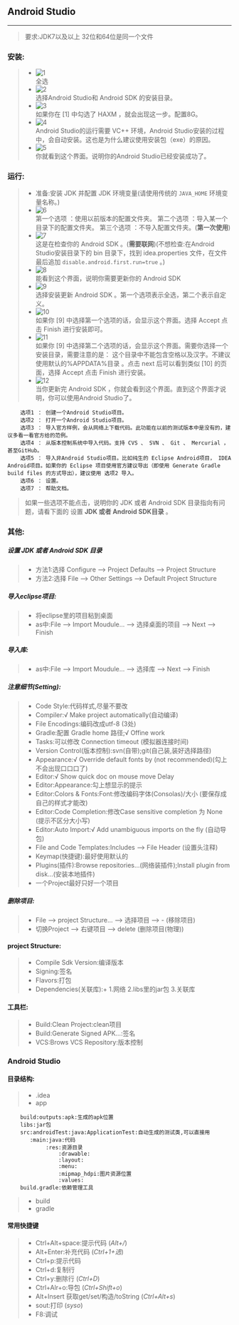## Android Studio
---
> 要求:JDK7以及以上
> 32位和64位是同一个文件

### 安装:
> - ![1](/Resource/AndroidStudio/as_1.png)  
>  全选
> - ![2](/Resource/AndroidStudio/as_2.png)  
> 选择Android Studio和 Android SDK 的安装目录。
> - ![3](/Resource/AndroidStudio/as_3.png)  
> 如果你在 [1] 中勾选了 HAXM ，就会出现这一步。配置8G。
> - ![4](/Resource/AndroidStudio/as_4.png)  
> Android Studio的运行需要 VC++ 环境，Android Studio安装的过程中，会自动安装。这也是为什么建议使用安装包（exe）的原因。
> - ![5](/Resource/AndroidStudio/as_5.png)  
> 你就看到这个界面。说明你的Android Studio已经安装成功了。

### 运行:
> - 准备:安装 JDK 并配置 JDK 环境变量(请使用传统的 `JAVA_HOME` 环境变量名称。)  
> - ![6](/Resource/AndroidStudio/as_6.png)  
> 第一个选项 ：使用以前版本的配置文件夹。
  第二个选项 ：导入某一个目录下的配置文件夹。
  第三个选项 ：不导入配置文件夹。(**第一次使用**)  
> - ![7](/Resource/AndroidStudio/as_7.png)  
> 这是在检查你的 Android SDK 。(**需要联网**)(不想检查:在Android Studio安装目录下的 bin 目录下，找到 idea.properties 文件，在文件最后追加 `disable.android.first.run=true` 。)
> - ![8](/Resource/AndroidStudio/as_8.png)  
> 能看到这个界面，说明你需要更新你的 Android SDK 
> - ![9](/Resource/AndroidStudio/as_9.png)  
> 选择安装更新 Android SDK 。第一个选项表示全选，第二个表示自定义。
> - ![10](/Resource/AndroidStudio/as_10.png)  
> 如果你 [9] 中选择第一个选项的话，会显示这个界面。选择 Accept 点击 Finish 进行安装即可。  
> - ![11](/Resource/AndroidStudio/as_11.png)  
> 如果你 [9] 中选择第二个选项的话，会显示这个界面。需要你选择一个安装目录，需要注意的是： 这个目录中不能包含空格以及汉字。不建议使用默认的%APPDATA%目录 。点击 next 后可以看到类似 [10] 的页面，选择 Accept 点击 Finish 进行安装。
> - ![12](/Resource/AndroidStudio/as_12.png)  
> 当你更新完 Android SDK ，你就会看到这个界面。直到这个界面才说明，你可以使用Android Studio了。
> 
		选项1 ： 创建一个Android Studio项目。
		选项2 ： 打开一个Android Studio项目。
		选项3 ： 导入官方样例，会从网络上下载代码。此功能在以前的测试版本中是没有的，建议多看一看官方给的范例。
		选项4 ： 从版本控制系统中导入代码。支持 CVS 、 SVN 、 Git 、 Mercurial ， 甚至GitHub。
		选项5 ： 导入非Android Studio项目。比如纯生的 Eclipse Android项目， IDEA Android项目。如果你的 Eclipse 项目使用官方建议导出（即使用 Generate Gradle build files 的方式导出），建议使用 选项2 导入。
		选项6 ： 设置。
		选项7 ： 帮助文档。

> 如果一些选项不能点击，说明你的 JDK 或者 Android SDK 目录指向有问题，请看下面的 设置 **JDK 或者 Android SDK目录** 。

### 其他:
##### 设置 JDK 或者 Android SDK 目录
> - 方法1:选择 Configure --> Project Defaults --> Project Structure
> - 方法2:选择 File --> Other Settings --> Default Project Structure

##### 导入eclipse项目:
> - 将eclipse里的项目粘到桌面
> - as中:File --> Import Moudule... --> 选择桌面的项目 --> Next --> Finish

##### 导入库:
> - as中:File --> Import Moudule... --> 选择库 --> Next --> Finish

##### 注意细节(Setting):
> - Code Style:代码样式,尽量不要改
> - Compiler:√ Make project automatically(自动编译)
> - File Encodings:编码改成utf-8 (3处)
> - Gradle:配置 Gradle home 路径;√ Offine work
> - Tasks:可以修改 Connection timeout (模拟器连接时间)
> - Version Control(版本控制):svn(自带);git(自己装,装好选择路径)
> - Appearance:√ Override default fonts by (not recommended)(勾上不会出现口口口了)
> - Editor:√ Show quick doc on mouse move Delay
> - Editor:Appearance:勾上想显示的提示
> - Editor:Colors & Fonts:Font:修改编码字体(Consolas)/大小 (要保存成自己的样式才能改)
> - Editor:Code Completion:修改Case sensitive completion 为 None (提示不区分大小写)
> - Editor:Auto Import:√ Add unambiguous imports on the fly (自动导包)
> - File and Code Templates:Includes --> File Header (设置头注释)
> - Keymap(快捷键):最好使用默认的
> - Plugins(插件):Browse repositories...(网络装插件);Install plugin from disk...(安装本地插件)
> - 一个Project最好只好一个项目

##### 删除项目:
> - File --> project Structure... --> 选择项目 --> - (移除项目)
> - 切换Project --> 右键项目 --> delete (删除项目(物理))

#### project Structure:
> - Compile Sdk Version:编译版本
> - Signing:签名
> - Flavors:打包
> - Dependencies(关联库):+ 1.网络 2.libs里的jar包 3.关联库

#### 工具栏:
> - Build:Clean Project:clean项目
> - Build:Generate Signed APK...:签名
> - VCS:Brows VCS Repository:版本控制

### Android Studio
#### 目录结构:
> - .idea
> - app
>
		build:outputs:apk:生成的apk位置
		libs:jar包
		src:androidTest:java:ApplicationTest:自动生成的测试类,可以直接用
		   :main:java:代码
			    :res:资源目录
					:drawable:
					:layout:
					:menu:
					:mipmap_hdpi:图片资源位置
					:values:
		build.gradle:依赖管理工具
				
> - build
> - gradle

#### 常用快捷键
> - Ctrl+Alt+space:提示代码 (*Alt+/*)
> - Alt+Enter:补充代码 (*Ctrl+1+选*)
> - Ctrl+p:提示代码
> - Ctrl+d:复制行
> - Ctrl+y:删除行 (*Ctrl+D*)
> - Ctrl+Alr+o:导包 (*Ctrl+Shift+o*)
> - Alt+Insert 获取get/set/构造/toString   (*Ctrl+Alt+s*)
> - sout:打印 (*syso*)
> - F8:调试